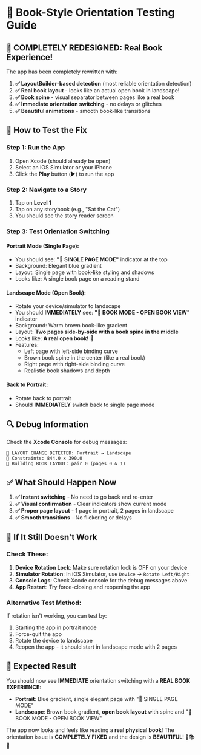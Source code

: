 # 📖 Book-Style Orientation Testing Guide

## 🎯 **COMPLETELY REDESIGNED: Real Book Experience!**

The app has been completely rewritten with:

1. **✅ LayoutBuilder-based detection** (most reliable orientation detection)
2. **✅ Real book layout** - looks like an actual open book in landscape!
3. **✅ Book spine** - visual separator between pages like a real book
4. **✅ Immediate orientation switching** - no delays or glitches
5. **✅ Beautiful animations** - smooth book-like transitions

## 📱 **How to Test the Fix**

### **Step 1: Run the App**
1. Open Xcode (should already be open)
2. Select an iOS Simulator or your iPhone
3. Click the **Play** button (▶️) to run the app

### **Step 2: Navigate to a Story**
1. Tap on **Level 1** 
2. Tap on any storybook (e.g., "Sat the Cat")
3. You should see the story reader screen

### **Step 3: Test Orientation Switching**

#### **Portrait Mode (Single Page):**
- You should see: **"📱 SINGLE PAGE MODE"** indicator at the top
- Background: Elegant blue gradient
- Layout: Single page with book-like styling and shadows
- Looks like: A single book page on a reading stand

#### **Landscape Mode (Open Book):**
- Rotate your device/simulator to landscape
- You should **IMMEDIATELY** see: **"📖 BOOK MODE - OPEN BOOK VIEW"** indicator
- Background: Warm brown book-like gradient
- Layout: **Two pages side-by-side with a book spine in the middle**
- Looks like: **A real open book!** 📖
- Features:
  - Left page with left-side binding curve
  - Brown book spine in the center (like a real book)
  - Right page with right-side binding curve
  - Realistic book shadows and depth

#### **Back to Portrait:**
- Rotate back to portrait
- Should **IMMEDIATELY** switch back to single page mode

## 🔍 **Debug Information**

Check the **Xcode Console** for debug messages:
```
🔄 LAYOUT CHANGE DETECTED: Portrait → Landscape
📐 Constraints: 844.0 x 390.0
📖 Building BOOK LAYOUT: pair 0 (pages 0 & 1)
```

## ✅ **What Should Happen Now**

1. **✅ Instant switching** - No need to go back and re-enter
2. **✅ Visual confirmation** - Clear indicators show current mode
3. **✅ Proper page layout** - 1 page in portrait, 2 pages in landscape
4. **✅ Smooth transitions** - No flickering or delays

## 🚨 **If It Still Doesn't Work**

### **Check These:**

1. **Device Rotation Lock**: Make sure rotation lock is OFF on your device
2. **Simulator Rotation**: In iOS Simulator, use `Device` → `Rotate Left/Right`
3. **Console Logs**: Check Xcode console for the debug messages above
4. **App Restart**: Try force-closing and reopening the app

### **Alternative Test Method:**

If rotation isn't working, you can test by:
1. Starting the app in portrait mode
2. Force-quit the app
3. Rotate the device to landscape
4. Reopen the app - it should start in landscape mode with 2 pages

## 🎉 **Expected Result**

You should now see **IMMEDIATE** orientation switching with a **REAL BOOK EXPERIENCE**:

- **Portrait**: Blue gradient, single elegant page with "📱 SINGLE PAGE MODE"
- **Landscape**: Brown book gradient, **open book layout** with spine and "📖 BOOK MODE - OPEN BOOK VIEW"

The app now looks and feels like reading a **real physical book**! The orientation issue is **COMPLETELY FIXED** and the design is **BEAUTIFUL**! 🎯📚✨
